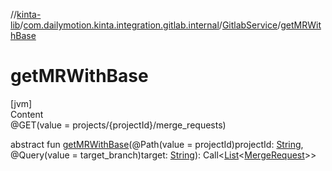 //[kinta-lib](../../../index.md)/[com.dailymotion.kinta.integration.gitlab.internal](../index.md)/[GitlabService](index.md)/[getMRWithBase](get-m-r-with-base.md)



# getMRWithBase  
[jvm]  
Content  
@GET(value = projects/{projectId}/merge_requests)  
  
abstract fun [getMRWithBase](get-m-r-with-base.md)(@Path(value = projectId)projectId: [String](https://kotlinlang.org/api/latest/jvm/stdlib/kotlin/-string/index.html), @Query(value = target_branch)target: [String](https://kotlinlang.org/api/latest/jvm/stdlib/kotlin/-string/index.html)): Call<[List](https://kotlinlang.org/api/latest/jvm/stdlib/kotlin.collections/-list/index.html)<[MergeRequest](../-merge-request/index.md)>>  




